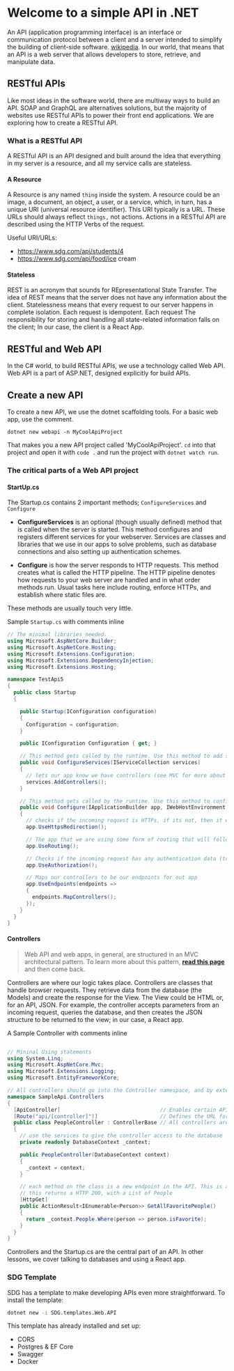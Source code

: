 # Welcome to a simple API in .NET

An API (application programming interface) is an interface or communication protocol between a client and a server intended to simplify the building of client-side software. [wikipedia](https://en.wikipedia.org/wiki/Application_programming_interface). In our world, that means that an API is a web server that allows developers to store, retrieve, and manipulate data.

## RESTful APIs

Like most ideas in the software world, there are multiway ways to build an API. SOAP and GraphQL are alternatives solutions, but the majority of websites use RESTful APIs to power their front end applications. We are exploring how to create a RESTful API.

### What is a RESTful API

A RESTful API is an API designed and built around the idea that everything in my server is a resource, and all my service calls are stateless.

#### A Resource

A Resource is any named `thing` inside the system. A resource could be an image, a document, an object, a user, or a service, which, in turn, has a unique URI (universal resource identifier). This URI typically is a URL. These URLs should always reflect `things,` not actions. Actions in a RESTful API are described using the HTTP Verbs of the request.

Useful URI/URLs:

- https://www.sdg.com/api/students/4
- https://www.sdg.com/api/food/ice cream

#### Stateless

REST is an acronym that sounds for REpresentational State Transfer. The idea of REST means that the server does not have any information about the client. Statelessness means that every request to our server happens in complete isolation. Each request is idempotent. Each request The responsibility for storing and handling all state-related information falls on the client; In our case, the client is a React App.

## RESTful and Web API

In the C# world, to build RESTful APIs, we use a technology called Web API. Web API is a part of ASP.NET, designed explicitly for build APIs.

## Create a new API

To create a new API, we use the dotnet scaffolding tools. For a basic web app, use the comment.

```
dotnet new webapi -n MyCoolApiProject
```

That makes you a new API project called 'MyCoolApiProject'. `cd` into that project and open it with `code .` and run the project with `dotnet watch run`.

### The critical parts of a Web API project

#### StartUp.cs

The Startup.cs contains 2 important methods; `ConfigureServices` and `Configure`

- **ConfigureServices** is an optional (though usually defined) method that is called when the server is started. This method configures and registers different services for your webserver. Services are classes and libraries that we use in our apps to solve problems, such as database connections and also setting up authentication schemes.

- **Configure** is how the server responds to HTTP requests. This method creates what is called the HTTP pipeline. The HTTP pipeline denotes how requests to your web server are handled and in what order methods run. Usual tasks here include routing, enforce HTTPs, and establish where static files are.

These methods are usually touch very little.

Sample `Startup.cs` with comments inline

```C#
// The minimal libraries needed.
using Microsoft.AspNetCore.Builder;
using Microsoft.AspNetCore.Hosting;
using Microsoft.Extensions.Configuration;
using Microsoft.Extensions.DependencyInjection;
using Microsoft.Extensions.Hosting;

namespace TestApi5
{
  public class Startup
  {

    public Startup(IConfiguration configuration)
    {
      Configuration = configuration;
    }

    public IConfiguration Configuration { get; }

    // This method gets called by the runtime. Use this method to add services to the container.
    public void ConfigureServices(IServiceCollection services)
    {
      // lets our app know we have controllers (see MVC for more about controllers)
      services.AddControllers();
    }

    // This method gets called by the runtime. Use this method to configure the HTTP request pipeline.
    public void Configure(IApplicationBuilder app, IWebHostEnvironment env)
    {
      // checks if the incoming request is HTTPs, if its not, then it will redirect to HTTP
      app.UseHttpsRedirection();

      // The app that we are using some form of routing that will follow.
      app.UseRouting();

      // Checks if the incoming request has any authentication data (tokens, cookies, etc). If it does, then use it.
      app.UseAuthorization();

      // Maps our controllers to be our endpoints for out app
      app.UseEndpoints(endpoints =>
      {
        endpoints.MapControllers();
      });
    }
  }
}
```

#### Controllers

> Web API and web apps, in general, are structured in an MVC architectural pattern. To learn more about this pattern, [**read this page**](https://docs.microsoft.com/en-us/aspnet/core/mvc/overview?view=aspnetcore-3.0) and then come back.

Controllers are where our logic takes place. Controllers are classes that handle browser requests. They retrieve data from the database (the Models) and create the response for the View. The View could be HTML or, for an API, JSON. For example, the controller accepts parameters from an incoming request, queries the database, and then creates the JSON structure to be returned to the view; in our case, a React app.

A Sample Controller with comments inline

```C#

// Mininal Using statements
using System.Linq;
using Microsoft.AspNetCore.Mvc;
using Microsoft.Extensions.Logging;
using Microsoft.EntityFrameworkCore;

// All controllers should go into the Controller namespace, and by extension, be in the controller folder
namespace SampleApi.Controllers
{
  [ApiController]                                // Enables certain API behaviors: https://docs.microsoft.com/en-us/aspnet/core/web-api/?view=aspnetcore-3.0#apicontroller-attribute
  [Route("api/[controller]")]                    // Defines the URL for the controller. This one will be at https://domain.com/api/people
  public class PeopleController : ControllerBase // All controllers are just classes, and this class inherits from ControllerBase. ControllerBase gives basic support for handling web requests with Razor; read more : https://docs.microsoft.com/en-us/aspnet/core/web-api/?view=aspnetcore-3.0#controllerbase-class
  {
    // use the services to give the controller access to the database
    private readonly DatabaseContext _context;

    public PeopleController(DatabaseContext context)
    {
      _context = context;
    }

    // each method on the class is a new endpoint in the API. This is a GET method and located at GET /api/People
    // this returns a HTTP 200, with a List of People
    [HttpGet]
    public ActionResult<IEnumerable<Person>> GetAllFavoritePeople()
    {
      return _context.People.Where(person => person.isFavorite);
    }
  }
}
```

Controllers and the Startup.cs are the central part of an API. In other lessons, we cover talking to databases and using a React app.

### SDG Template

SDG has a template to make developing APIs even more straightforward. To install the template:

```bash
dotnet new -i SDG.templates.Web.API
```

This template has already installed and set up:

- CORS
- Postgres & EF Core
- Swagger
- Docker
